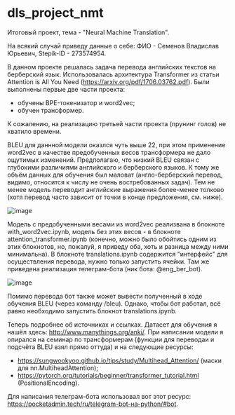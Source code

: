 # dls_project_nmt

Итоговый проект, тема - "Neural Machine Translation".

На всякий случай приведу данные о себе: ФИО - Семенов Владислав Юрьевич, Stepik-ID - 273574954.

В данном проекте решалась задача перевода английских текстов на берберский язык. Использовалась архитектура Transformer из статьи Attention is All You Need (https://arxiv.org/pdf/1706.03762.pdf). Были выполнены первые две части проекта:
- обучены BPE-токенизатор и word2vec;
- обучен трансформер.

К сожалению, на реализацию третьей части проекта (прунинг голов) не хватило времени.

BLEU для даннной модели оказлся чуть выше 22, при этом применение word2vec в качестве предобученных весов трансформера не дало ощутимых изменений. Предполагаю, что низкий BLEU связан с глубокими различиями английского и берберского языков. К тому же объём данных для обучения был маловат (англо-берберский перевод, видимо, относится к числу не очень востребованных задач). Тем не менее модель переводит английские выражения более-менее толково (хотя перевод часто зависит от точки в конце предложения, см. ниже).

![image](https://user-images.githubusercontent.com/74904348/153703833-ae3ad9bf-24df-42f4-b71c-eb461932eb4c.png)

Модель с предобученными весами из word2vec реализвана в блокноте with_word2vec.ipynb, модель без этих весов - в блокноте attention_transformer.ipynb (конечно, можно было обойтись одним из этих блокнотов, но, пожалуй, я приведу оба, хоть и разница между ними минимальна). В блокноте translations.ipynb содержится "интерфейс" для осуществления перевода, нужно только запустить ячейки. Там же приведена реализация телеграм-бота (ник бота: @eng_ber_bot).

![image](https://user-images.githubusercontent.com/74904348/153749953-afac3136-3b61-4938-9eff-17376382f52c.png)

Помимо перевода бот также может вывести полученный в ходе обучения BLEU (через команду /bleu). Однако, чтобы бот работал, всё равно необходимо запустить блокнот translations.ipynb.

Теперь подробнее об источниках и ссылках. Датасет для обучения я нашёл здесь: http://www.manythings.org/anki/. При написании модели я опирался на семинар по трансформерам (функции для переводаи и подсчёта BLEU взял прямо оттуда) и на следующие ресурсы:
- https://sungwookyoo.github.io/tips/study/Multihead_Attention/ (маски для nn.MultiheadAttention);
- https://pytorch.org/tutorials/beginner/transformer_tutorial.html (PositionalEncoding).

Для написания телеграм-бота использовал вот этот ресурс: https://pocketadmin.tech/ru/telegram-bot-на-python/#bot.
